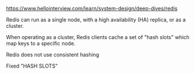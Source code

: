 https://www.hellointerview.com/learn/system-design/deep-dives/redis


Redis can run as a single node, with a high availability (HA) replica, or as a cluster.


When operating as a cluster, Redis clients cache a set of "hash slots" which map keys to a specific node.

Redis does not use consistent hashing

Fixed "HASH SLOTS"


